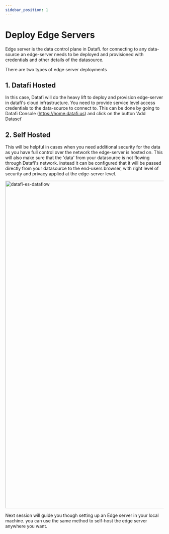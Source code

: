 ```yaml
---
sidebar_position: 1
---
```


# Deploy Edge Servers

Edge server is the data control plane in Datafi. for connecting to any data-source an edge-server needs to be deployed and provisioned with credentials and other details of the datasource.

There are two types of edge server deployments

## 1. Datafi Hosted

In this case, Datafi will do the heavy lift to deploy and provision edge-server in datafi's cloud infrastructure. You need to provide service level access credentials to the data-source to connect to. This can be done by going to Datafi Console (https://home.datafi.us) and click on the button 'Add Dataset'

## 2. Self Hosted

This will be helpful in cases when you need additional security for the data as you have full control over the network the edge-server is hosted on. This will also make sure that the 'data' from your datasource is not flowing through Datafi's network. instead it can be configured that it will be passed directly from your datasource to the end-users browser, with right level of security and privacy applied at the edge-server level.

<img width="1037" alt="datafi-es-dataflow" src="https://user-images.githubusercontent.com/7609895/195724526-3abcc2a1-b094-4f45-88ad-7fbe7a3f91c5.png"/>

Next session will guide you though setting up an Edge server in your local machine. you can use the same method to self-host the edge server anywhere you want.
